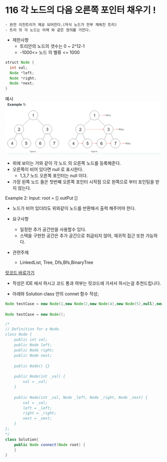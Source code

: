 # 116 각 노드의 다음 오른쪽 포인터 채우기 !

    - 완전 이진트리가 제공 되어진다.(자식 노드가 전부 채워진 트리)
    - 트리 의 각 노드는 아래 와 같은 정의를 가진다.

- 제한사항
  - 트리안의 노드의 갯수는 0 ~ 2^12-1
  - -1000<= 노드 의 벨류 <= 1000

```java
struct Node {
  int val;
  Node *left;
  Node *right;
  Node *next;
}
```

예시
![alt text](./pic1.png)

- 위에 보이는 거와 같이 각 노드 의 오른쪽 노드를 등록해준다.
- 오른쪽이 비어 있다면 null 로 표시한다.
  - 1,3,7 노드 오른쪽 포인터는 null 이다.
- 가장 왼쪽 노드 들은 첫번째 오른쪽 포인터 시작점 으로 왼쪽으로 부터 포인팅을 받지 않는다.

Example 2:
Input: root = []
outPut []

- 노드가 비어 있더라도 위와같이 노드를 반환해서 출력 해주어야 한다.

- 요구사항

  - 일정한 추가 공간만을 사용할수 있다.
  - 스택을 구현한 공간은 추가 공간으로 취급되지 않아, 재귀적 접근 또한 가능하다.

- 관련주제
  - LinkedList, Tree, Dfs,Bfs,BinaryTree

[릿코드 바로가기](https://leetcode.com/problems/populating-next-right-pointers-in-each-node/)

- 작성은 IDE 에서 하시고 코드 통과 여부는 릿코드에 가셔서 하시는걸 추천드립니다.

- 아래와 Solution class 안의 connet 함수 작성;

```java
Node testCase = new Node(1,new Node(2,new Node(4),new Node(5),null),new Node(3,new Node(6),new Node(7),null),null);

Node testCase = new Node();
```

```java
/*
// Definition for a Node.
class Node {
    public int val;
    public Node left;
    public Node right;
    public Node next;

    public Node() {}

    public Node(int _val) {
        val = _val;
    }

    public Node(int _val, Node _left, Node _right, Node _next) {
        val = _val;
        left = _left;
        right = _right;
        next = _next;
    }
};
*/
class Solution{
    public Node connect(Node root) {
    }
}

```
